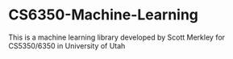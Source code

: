 # CS6350-Machine-Learning
This is a machine learning library developed by Scott Merkley for CS5350/6350 in University of Utah
